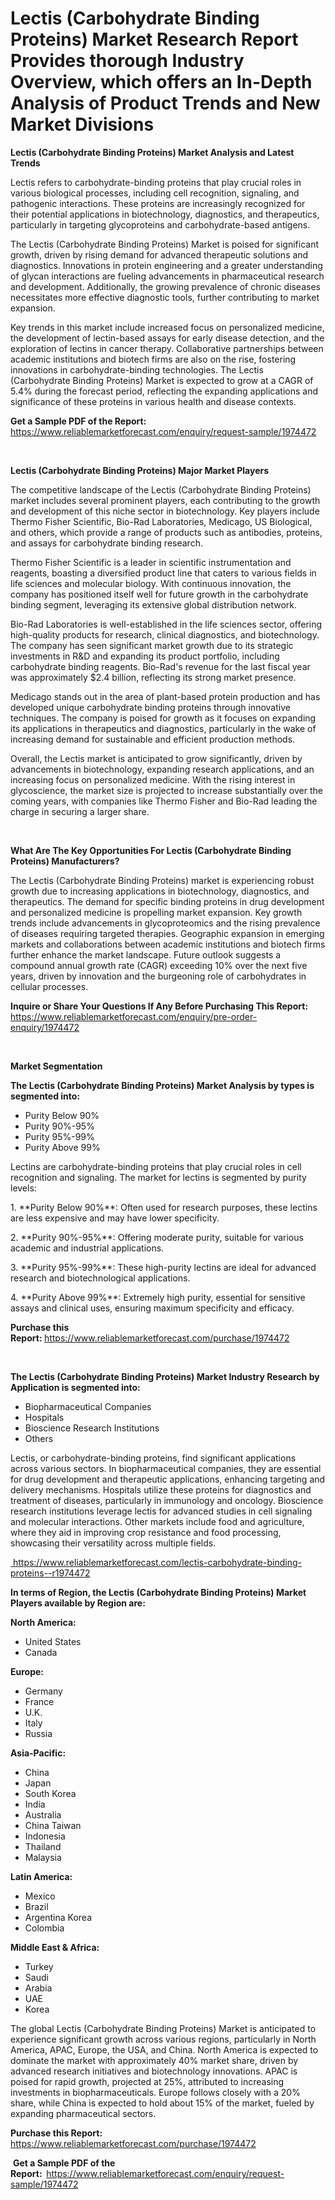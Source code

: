 <p><h1>Lectis (Carbohydrate Binding Proteins) Market Research Report Provides thorough Industry Overview, which offers an In-Depth Analysis of Product Trends and New Market Divisions</h1></p><p><strong>Lectis (Carbohydrate Binding Proteins) Market Analysis and Latest Trends</strong></p>
<p><p>Lectis refers to carbohydrate-binding proteins that play crucial roles in various biological processes, including cell recognition, signaling, and pathogenic interactions. These proteins are increasingly recognized for their potential applications in biotechnology, diagnostics, and therapeutics, particularly in targeting glycoproteins and carbohydrate-based antigens.</p><p>The Lectis (Carbohydrate Binding Proteins) Market is poised for significant growth, driven by rising demand for advanced therapeutic solutions and diagnostics. Innovations in protein engineering and a greater understanding of glycan interactions are fueling advancements in pharmaceutical research and development. Additionally, the growing prevalence of chronic diseases necessitates more effective diagnostic tools, further contributing to market expansion.</p><p>Key trends in this market include increased focus on personalized medicine, the development of lectin-based assays for early disease detection, and the exploration of lectins in cancer therapy. Collaborative partnerships between academic institutions and biotech firms are also on the rise, fostering innovations in carbohydrate-binding technologies. The Lectis (Carbohydrate Binding Proteins) Market is expected to grow at a CAGR of 5.4% during the forecast period, reflecting the expanding applications and significance of these proteins in various health and disease contexts.</p></p>
<p><strong>Get a Sample PDF of the Report:&nbsp;</strong> <a href="https://www.reliablemarketforecast.com/enquiry/request-sample/1974472?utm_campaign=2478&utm_medium=2&utm_source=Github&utm_content=ia&utm_term=19042025&utm_id=lectis-carbohydrate-binding-proteins">https://www.reliablemarketforecast.com/enquiry/request-sample/1974472</a></p>
<p>&nbsp;</p>
<p><strong>Lectis (Carbohydrate Binding Proteins) Major Market Players</strong></p>
<p><p>The competitive landscape of the Lectis (Carbohydrate Binding Proteins) market includes several prominent players, each contributing to the growth and development of this niche sector in biotechnology. Key players include Thermo Fisher Scientific, Bio-Rad Laboratories, Medicago, US Biological, and others, which provide a range of products such as antibodies, proteins, and assays for carbohydrate binding research.</p><p>Thermo Fisher Scientific is a leader in scientific instrumentation and reagents, boasting a diversified product line that caters to various fields in life sciences and molecular biology. With continuous innovation, the company has positioned itself well for future growth in the carbohydrate binding segment, leveraging its extensive global distribution network.</p><p>Bio-Rad Laboratories is well-established in the life sciences sector, offering high-quality products for research, clinical diagnostics, and biotechnology. The company has seen significant market growth due to its strategic investments in R&D and expanding its product portfolio, including carbohydrate binding reagents. Bio-Rad's revenue for the last fiscal year was approximately $2.4 billion, reflecting its strong market presence.</p><p>Medicago stands out in the area of plant-based protein production and has developed unique carbohydrate binding proteins through innovative techniques. The company is poised for growth as it focuses on expanding its applications in therapeutics and diagnostics, particularly in the wake of increasing demand for sustainable and efficient production methods.</p><p>Overall, the Lectis market is anticipated to grow significantly, driven by advancements in biotechnology, expanding research applications, and an increasing focus on personalized medicine. With the rising interest in glycoscience, the market size is projected to increase substantially over the coming years, with companies like Thermo Fisher and Bio-Rad leading the charge in securing a larger share.</p></p>
<p>&nbsp;</p>
<p><strong>What Are The Key Opportunities For Lectis (Carbohydrate Binding Proteins) Manufacturers?</strong></p>
<p><p>The Lectis (Carbohydrate Binding Proteins) market is experiencing robust growth due to increasing applications in biotechnology, diagnostics, and therapeutics. The demand for specific binding proteins in drug development and personalized medicine is propelling market expansion. Key growth trends include advancements in glycoproteomics and the rising prevalence of diseases requiring targeted therapies. Geographic expansion in emerging markets and collaborations between academic institutions and biotech firms further enhance the market landscape. Future outlook suggests a compound annual growth rate (CAGR) exceeding 10% over the next five years, driven by innovation and the burgeoning role of carbohydrates in cellular processes.</p></p>
<p><strong>Inquire or Share Your Questions If Any Before Purchasing This Report:</strong> <a href="https://www.reliablemarketforecast.com/enquiry/pre-order-enquiry/1974472?utm_campaign=2478&utm_medium=2&utm_source=Github&utm_content=ia&utm_term=19042025&utm_id=lectis-carbohydrate-binding-proteins">https://www.reliablemarketforecast.com/enquiry/pre-order-enquiry/1974472</a></p>
<p>&nbsp;</p>
<p><strong>Market Segmentation</strong></p>
<p><strong>The Lectis (Carbohydrate Binding Proteins) Market Analysis by types is segmented into:</strong></p>
<p><ul><li>Purity Below 90%</li><li>Purity 90%-95%</li><li>Purity 95%-99%</li><li>Purity Above 99%</li></ul></p>
<p><p>Lectins are carbohydrate-binding proteins that play crucial roles in cell recognition and signaling. The market for lectins is segmented by purity levels: </p><p>1. **Purity Below 90%**: Often used for research purposes, these lectins are less expensive and may have lower specificity.</p><p>2. **Purity 90%-95%**: Offering moderate purity, suitable for various academic and industrial applications.</p><p>3. **Purity 95%-99%**: These high-purity lectins are ideal for advanced research and biotechnological applications.</p><p>4. **Purity Above 99%**: Extremely high purity, essential for sensitive assays and clinical uses, ensuring maximum specificity and efficacy.</p></p>
<p><strong>Purchase this Report:&nbsp;</strong><a href="https://www.reliablemarketforecast.com/purchase/1974472?utm_campaign=2478&utm_medium=2&utm_source=Github&utm_content=ia&utm_term=19042025&utm_id=lectis-carbohydrate-binding-proteins">https://www.reliablemarketforecast.com/purchase/1974472</a></p>
<p>&nbsp;</p>
<p><strong>The Lectis (Carbohydrate Binding Proteins) Market Industry Research by Application is segmented into:</strong></p>
<p><ul><li>Biopharmaceutical Companies</li><li>Hospitals</li><li>Bioscience Research Institutions</li><li>Others</li></ul></p>
<p><p>Lectis, or carbohydrate-binding proteins, find significant applications across various sectors. In biopharmaceutical companies, they are essential for drug development and therapeutic applications, enhancing targeting and delivery mechanisms. Hospitals utilize these proteins for diagnostics and treatment of diseases, particularly in immunology and oncology. Bioscience research institutions leverage lectis for advanced studies in cell signaling and molecular interactions. Other markets include food and agriculture, where they aid in improving crop resistance and food processing, showcasing their versatility across multiple fields.</p></p>
<p><a href="https://www.reliablemarketforecast.com/lectis-carbohydrate-binding-proteins--r1974472?utm_campaign=2478&utm_medium=2&utm_source=Github&utm_content=ia&utm_term=19042025&utm_id=lectis-carbohydrate-binding-proteins">&nbsp;https://www.reliablemarketforecast.com/lectis-carbohydrate-binding-proteins--r1974472</a></p>
<p><strong>In terms of Region, the Lectis (Carbohydrate Binding Proteins) Market Players available by Region are:</strong></p>
<p>
    <p> <strong> North America: </strong>
        <ul>
            <li>United States</li>
            <li>Canada</li>
        </ul>
        </p> 
    <p> <strong> Europe: </strong>
        <ul>
            <li>Germany</li>
            <li>France</li>
            <li>U.K.</li>
            <li>Italy</li>
            <li>Russia</li>
        </ul>
        </p> 
    <p> <strong> Asia-Pacific: </strong>
        <ul>
            <li>China</li>
            <li>Japan</li>
            <li>South Korea</li>
            <li>India</li>
            <li>Australia</li>
            <li>China Taiwan</li>
            <li>Indonesia</li>
            <li>Thailand</li>
            <li>Malaysia</li>
        </ul>
        </p> 
    <p> <strong> Latin America: </strong>
        <ul>
            <li>Mexico</li>
            <li>Brazil</li>
            <li>Argentina Korea</li>
            <li>Colombia</li>
        </ul>
        </p> 
    <p> <strong> Middle East & Africa: </strong>
        <ul>
            <li>Turkey</li>
            <li>Saudi</li>
            <li>Arabia</li>
            <li>UAE</li>
            <li>Korea</li>
        </ul>
    </p>
    </p>
<p><p>The global Lectis (Carbohydrate Binding Proteins) Market is anticipated to experience significant growth across various regions, particularly in North America, APAC, Europe, the USA, and China. North America is expected to dominate the market with approximately 40% market share, driven by advanced research initiatives and biotechnology innovations. APAC is poised for rapid growth, projected at 25%, attributed to increasing investments in biopharmaceuticals. Europe follows closely with a 20% share, while China is expected to hold about 15% of the market, fueled by expanding pharmaceutical sectors.</p></p>
<p><strong>Purchase this Report: </strong><a href="https://www.reliablemarketforecast.com/purchase/1974472?utm_campaign=2478&utm_medium=2&utm_source=Github&utm_content=ia&utm_term=19042025&utm_id=lectis-carbohydrate-binding-proteins">https://www.reliablemarketforecast.com/purchase/1974472</a></p>
<p>&nbsp;<strong>Get a Sample PDF of the Report:&nbsp;&nbsp;</strong><a href="https://www.reliablemarketforecast.com/enquiry/request-sample/1974472?utm_campaign=2478&utm_medium=2&utm_source=Github&utm_content=ia&utm_term=19042025&utm_id=lectis-carbohydrate-binding-proteins">https://www.reliablemarketforecast.com/enquiry/request-sample/1974472</a></p>
<p><strong></strong></p>
<p><p></p><p></p><p></p></p>